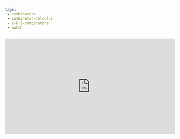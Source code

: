 ```yaml
---
tags:
 - combinators
 - combinator-calculus
 - s-k-i-combinators
 - watch
---
```

<iframe width="560" height="315" src="https://www.youtube.com/embed/FC6kl_kLFEo?si=AjcooleI6kZNJaNC" title="YouTube video player" frameborder="0" allow="accelerometer; autoplay; clipboard-write; encrypted-media; gyroscope; picture-in-picture; web-share" allowfullscreen></iframe>